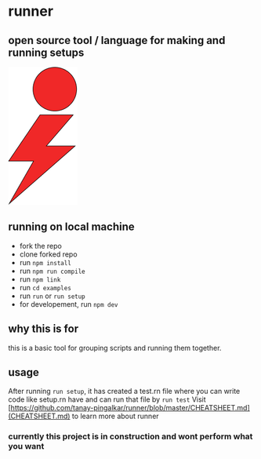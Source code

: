 # runner

## open source tool / language for making and running setups

![alt text](https://github.com/tanay-pingalkar/runner/blob/master/Frame%201.png)

## running on local machine

- fork the repo
- clone forked repo
- run `npm install`
- run `npm run compile`
- run `npm link`
- run `cd examples`
- run `run` or `run setup`
- for developement, run `npm dev`

## why this is for

this is a basic tool for grouping scripts and running them together.

## usage

After running `run setup`, it has created a test.rn file where you can write code like setup.rn have and can run that file by `run test`
Visit [https://github.com/tanay-pingalkar/runner/blob/master/CHEATSHEET.md](CHEATSHEET.md) to learn more about runner

### currently this project is in construction and wont perform what you want
